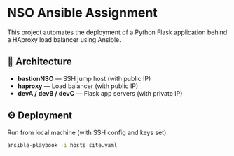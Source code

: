 # NSO Ansible Assignment

This project automates the deployment of a Python Flask application behind a HAproxy load balancer using Ansible.

## 🧩 Architecture

- **bastionNSO** — SSH jump host (with public IP)
- **haproxy** — Load balancer (with public IP)
- **devA / devB / devC** — Flask app servers (with private IP)

## ⚙️ Deployment

Run from local machine (with SSH config and keys set):

```bash
ansible-playbook -i hosts site.yaml

